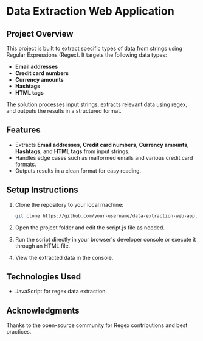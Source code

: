 # Data Extraction Web Application

## Project Overview
This project is built to extract specific types of data from strings using Regular Expressions (Regex). It targets the following data types:

- **Email addresses**
- **Credit card numbers**
- **Currency amounts**
- **Hashtags**
- **HTML tags**

The solution processes input strings, extracts relevant data using regex, and outputs the results in a structured format.

## Features
- Extracts **Email addresses**, **Credit card numbers**, **Currency amounts**, **Hashtags**, and **HTML tags** from input strings.
- Handles edge cases such as malformed emails and various credit card formats.
- Outputs results in a clean format for easy reading.

## Setup Instructions

1. Clone the repository to your local machine:
   ```bash
   git clone https://github.com/your-username/data-extraction-web-app.git
2. Open the project folder and edit the script.js file as needed.

3. Run the script directly in your browser's developer console or execute it through an HTML file.

4. View the extracted data in the console.
## Technologies Used
- JavaScript for regex data extraction.
 ## Acknowledgments
Thanks to the open-source community for Regex contributions and best practices.



